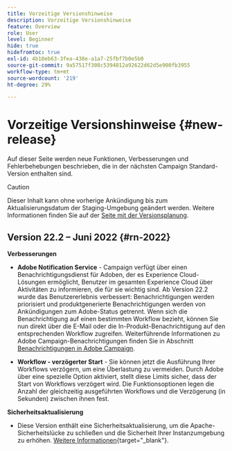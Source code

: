 ```yaml
---
title: Vorzeitige Versionshinweise
description: Vorzeitige Versionshinweise
feature: Overview
role: User
level: Beginner
hide: true
hidefromtoc: true
exl-id: 4b10eb63-3fea-438e-a1a7-25fbf7b0e5b0
source-git-commit: 9a57517f308c5394012a92622d62d5e900fb3955
workflow-type: tm+mt
source-wordcount: '219'
ht-degree: 29%

---
```


# Vorzeitige Versionshinweise {#new-release}

Auf dieser Seite werden neue Funktionen, Verbesserungen und Fehlerbehebungen beschrieben, die in der nächsten Campaign Standard-Version enthalten sind.

>[!CAUTION]
>
> Dieser Inhalt kann ohne vorherige Ankündigung bis zum Aktualisierungsdatum der Staging-Umgebung geändert werden. Weitere Informationen finden Sie auf der [Seite mit der Versionsplanung](../../rn/using/release-planning.md).

## Version 22.2 – Juni 2022 {#rn-2022}

**Verbesserungen**

* **Adobe Notification Service** - Campaign verfügt über einen Benachrichtigungsdienst für Adoben, der es Experience Cloud-Lösungen ermöglicht, Benutzer im gesamten Experience Cloud über Aktivitäten zu informieren, die für sie wichtig sind. Ab Version 22.2 wurde das Benutzererlebnis verbessert: Benachrichtigungen werden priorisiert und produktgenerierte Benachrichtigungen werden von Ankündigungen zum Adobe-Status getrennt. Wenn sich die Benachrichtigung auf einen bestimmten Workflow bezieht, können Sie nun direkt über die E-Mail oder die In-Produkt-Benachrichtigung auf den entsprechenden Workflow zugreifen.  Weiterführende Informationen zu Adobe Campaign-Benachrichtigungen finden Sie in Abschnitt [Benachrichtigungen in Adobe Campaign](../../administration/using/sending-internal-notifications.md).

* **Workflow - verzögerter Start** - Sie können jetzt die Ausführung Ihrer Workflows verzögern, um eine Überlastung zu vermeiden. Durch Adobe über eine spezielle Option aktiviert, stellt diese Limits sicher, dass der Start von Workflows verzögert wird. Die Funktionsoptionen legen die Anzahl der gleichzeitig ausgeführten Workflows und die Verzögerung (in Sekunden) zwischen ihnen fest.


**Sicherheitsaktualisierung**

* Diese Version enthält eine Sicherheitsaktualisierung, um die Apache-Sicherheitslücke zu schließen und die Sicherheit Ihrer Instanzumgebung zu erhöhen. [Weitere Informationen](https://experienceleague.adobe.com/docs/campaign-classic/using/technotes/technote-migration/acc-apache-upgrade.html){target=&quot;_blank&quot;}.


